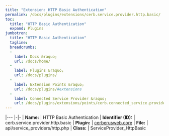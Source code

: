 ```yaml
---
title: "Extension: HTTP Basic Authentication"
permalink: /docs/plugins/extensions/cerb.service.provider.http.basic/
toc:
  title: "HTTP Basic Authentication"
  expand: Plugins
jumbotron:
  title: "HTTP Basic Authentication"
  tagline: 
  breadcrumbs:
  -
    label: Docs &raquo;
    url: /docs/home/
  -
    label: Plugins &raquo;
    url: /docs/plugins/
  -
    label: Extension Points &raquo;
    url: /docs/plugins/#extensions
  -
    label: Connected Service Provider &raquo;
    url: /docs/plugins/extensions/points/cerb.connected_service.provider
---
```


|---
|-|-
| **Name:** | HTTP Basic Authentication
| **Identifier (ID):** | cerb.service.provider.http.basic
| **Plugin:** | [cerberusweb.core](/docs/plugins/cerberusweb.core/)
| **File:** | api/service_providers/http.php
| **Class:** | ServiceProvider_HttpBasic

